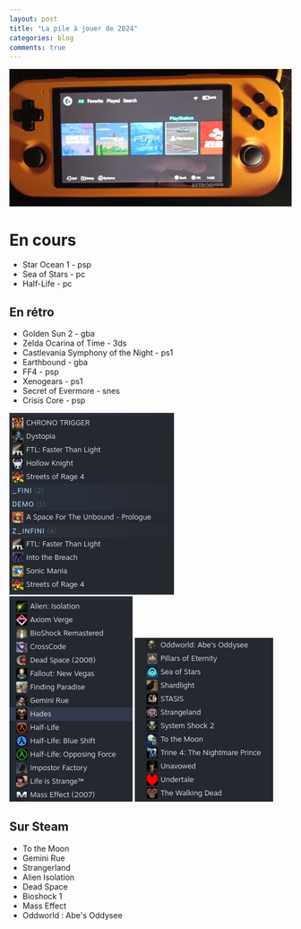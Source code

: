 ```yaml
---
layout: post
title: "La pile à jouer de 2024"
categories: blog
comments: true
---
```


![rp3](https://github.com/homeostasie/bouquins/raw/master/_pics/blog/2024/rp3.jpg)

# En cours 

- Star Ocean 1 - psp
- Sea of Stars - pc
- Half-Life - pc


## En rétro

- Golden Sun 2 - gba
- Zelda Ocarina of Time - 3ds
- Castlevania Symphony of the Night - ps1
- Earthbound - gba
- FF4 - psp
- Xenogears - ps1
- Secret of Evermore - snes
- Crisis Core - psp

![jv steam 1](https://github.com/homeostasie/bouquins/raw/master/_pics/blog/2024/jv-steam-1.png) ![jv steam 2](https://github.com/homeostasie/bouquins/raw/master/_pics/blog/2024/jv-steam-2.png) ![jv steam 3](https://github.com/homeostasie/bouquins/raw/master/_pics/blog/2024/jv-steam-3.png)

## Sur Steam

- To the Moon
- Gemini Rue
- Strangerland 
- Alien Isolation
- Dead Space
- Bioshock 1
- Mass Effect
- Oddworld : Abe's Oddysee
